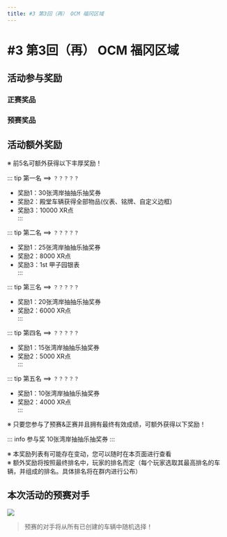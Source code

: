 ```yaml
---
title: #3 第3回（再） OCM 福冈区域
---
```


<script setup>
import NpMdDisplay from "../vue/components/events/NpMdDisplay.vue";
import NpPrDisplay from "../vue/components/events/NpPrDisplay.vue";
import OCMInfoDisplay from "../vue/components/events/OCMInfoDisplay.vue";

const timeList = [
    { time: "每天：12:00 ~ 12:15" },
    { time: "每天：00:00 ~ 00:15" }
]
</script>

# #3 第3回（再） OCM 福冈区域

<OCMInfoDisplay
    imgSrc="https://pics-a1c.pages.dev/ng_web/events/ocm/3-fukuoka.png"
    preRaceTime="2024/11/29 14:00 ~ 2024/12/15 23:00"
    mainDrawTime="2024/12/16 0:00 ~ 2025/12/29 0:00"
    :timeList="timeList"
/>

## 活动参与奖励

### 正赛奖品

<NpMdDisplay 
    rank="25"
    goldPlateName="フェニックス"
    goldPlate="https://pics-a1c.pages.dev/wmmt/namePlates/18.png"
    normalPlateName="グラフィティ"
    namePlate1="https://pics-a1c.pages.dev/wmmt/namePlates/17.png"
    namePlate2="https://pics-a1c.pages.dev/wmmt/namePlates/17_1.png" 
/>

### 预赛奖品

<NpPrDisplay
    ocmName="第3届（再）福冈区域"
    namePlate1Name="カジュアル"
    namePlate1Src1="https://pics-a1c.pages.dev/wmmt/namePlates/13.png"
    namePlate1Src2="https://pics-a1c.pages.dev/wmmt/namePlates/13_1.png"
    namePlate1Src3="https://pics-a1c.pages.dev/wmmt/namePlates/13_2.png"
    namePlate1Src4="https://pics-a1c.pages.dev/wmmt/namePlates/13_3.png"
    namePlate2Name="メタル"
    namePlate2Src1="https://pics-a1c.pages.dev/wmmt/namePlates/14.png"
    namePlate2Src2="https://pics-a1c.pages.dev/wmmt/namePlates/14_1.png"
    namePlate2Src3="https://pics-a1c.pages.dev/wmmt/namePlates/14_2.png"
    namePlate2Src4="https://pics-a1c.pages.dev/wmmt/namePlates/14_3.png"
    namePlate3Name="トロピカル"
    namePlate3Src1="https://pics-a1c.pages.dev/wmmt/namePlates/15.png"
    namePlate3Src2="https://pics-a1c.pages.dev/wmmt/namePlates/15_1.png"
    namePlate3Src3="https://pics-a1c.pages.dev/wmmt/namePlates/15_2.png"
    namePlate3Src4="https://pics-a1c.pages.dev/wmmt/namePlates/15_3.png"
    namePlate4Name="花札"
    namePlate4Src1="https://pics-a1c.pages.dev/wmmt/namePlates/16.png"
    namePlate4Src2="https://pics-a1c.pages.dev/wmmt/namePlates/16_1.png"
/>  

## 活动额外奖励

※ 前5名可额外获得以下丰厚奖励！  

::: tip 第一名 ==> `？？？？？`
- 奖励1：30张湾岸抽抽乐抽奖券  
- 奖励2：殿堂车辆获得全部物品(仪表、铭牌、自定义边框)  
- 奖励3：10000 XR点  
:::

::: tip 第二名 ==> `？？？？？`
- 奖励1：25张湾岸抽抽乐抽奖券  
- 奖励2：8000 XR点  
- 奖励3：1st 甲子园银表  
:::

::: tip 第三名 ==> `？？？？？`
- 奖励1：20张湾岸抽抽乐抽奖券  
- 奖励2：6000 XR点  
:::

::: tip 第四名 ==> `？？？？？`
- 奖励1：15张湾岸抽抽乐抽奖券  
- 奖励2：5000 XR点  
:::

::: tip 第五名 ==> `？？？？？`
- 奖励1：10张湾岸抽抽乐抽奖券  
- 奖励2：4000 XR点  
:::

※ 只要您参与了预赛&正赛并且拥有最终有效成绩，可额外获得以下奖励！  

::: info 参与奖
10张湾岸抽抽乐抽奖券
:::

※ 本奖励列表有可能存在变动，您可以随时在本页面进行查看  
※ 额外奖励将按照最终排名中，玩家的排名而定（每个玩家选取其最高排名的车辆，并组成的排名。具体排名将在群内进行公布）  

## 本次活动的预赛对手

![](https://pics-a1c.pages.dev/ng_web/events/ocm/3-preRace.png)  

> 预赛的对手将从所有已创建的车辆中随机选择！